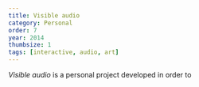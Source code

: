 ```yaml
---
title: Visible audio
category: Personal
order: 7
year: 2014
thumbsize: 1
tags: [interactive, audio, art]
---
```


*Visible audio* is a personal project developed in order to
